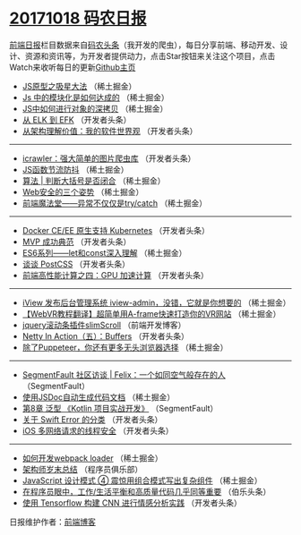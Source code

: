 # [20171018 码农日报](https://toutiao.qdkfweb.cn/date/2017/10/18)

[前端日报](https://qdkfweb.cn/c/news)栏目数据来自[码农头条](https://toutiao.qdkfweb.cn/)（我开发的爬虫），每日分享前端、移动开发、设计、资源和资讯等，为开发者提供动力，点击Star按钮来关注这个项目，点击Watch来收听每日的更新[Github主页](https://github.com/kujian/frontendDaily)
* [JS原型之吸星大法](https://toutiao.qdkfweb.cn/54008.html) （稀土掘金）
* [Js 中的模块化是如何达成的](https://toutiao.qdkfweb.cn/54002.html) （稀土掘金）
* [JS中如何进行对象的深拷贝](https://toutiao.qdkfweb.cn/54007.html) （稀土掘金）
* [从 ELK 到 EFK](https://toutiao.qdkfweb.cn/54028.html) （开发者头条）
* [从架构理解价值：我的软件世界观](https://toutiao.qdkfweb.cn/54029.html) （开发者头条）

***
* [icrawler：强大简单的图片爬虫库](https://toutiao.qdkfweb.cn/54030.html) （开发者头条）
* [JS函数节流防抖](https://toutiao.qdkfweb.cn/54003.html) （稀土掘金）
* [算法 | 判断大括号是否闭合](https://toutiao.qdkfweb.cn/54004.html) （稀土掘金）
* [Web安全的三个姿势](https://toutiao.qdkfweb.cn/53995.html) （稀土掘金）
* [前端魔法堂——异常不仅仅是try/catch](https://toutiao.qdkfweb.cn/53996.html) （稀土掘金）

***
* [Docker CE/EE 原生支持 Kubernetes](https://toutiao.qdkfweb.cn/54037.html) （开发者头条）
* [MVP 成功典范](https://toutiao.qdkfweb.cn/54038.html) （开发者头条）
* [ES6系列——let和const深入理解](https://toutiao.qdkfweb.cn/53999.html) （稀土掘金）
* [谈谈 PostCSS](https://toutiao.qdkfweb.cn/54031.html) （开发者头条）
* [前端高性能计算之四：GPU 加速计算](https://toutiao.qdkfweb.cn/54032.html) （开发者头条）

***
* [iView 发布后台管理系统 iview-admin，没错，它就是你想要的](https://toutiao.qdkfweb.cn/53992.html) （稀土掘金）
* [【WebVR教程翻译】超简单用A-frame快速打造你的VR网站](https://toutiao.qdkfweb.cn/53994.html) （稀土掘金）
* [jquery滚动条插件slimScroll](https://toutiao.qdkfweb.cn/54070.html) （前端开发博客）
* [Netty In Action（五）：Buffers](https://toutiao.qdkfweb.cn/54036.html) （开发者头条）
* [除了Puppeteer，你还有更多无头浏览器选择](https://toutiao.qdkfweb.cn/53997.html) （稀土掘金）

***
* [SegmentFault 社区访谈 | Felix：一个如同空气般存在的人](https://toutiao.qdkfweb.cn/53987.html) （SegmentFault）
* [使用JSDoc自动生成代码文档](https://toutiao.qdkfweb.cn/53998.html) （稀土掘金）
* [第8章 泛型 《Kotlin 项目实战开发》](https://toutiao.qdkfweb.cn/53988.html) （SegmentFault）
* [关于 Swift Error 的分类](https://toutiao.qdkfweb.cn/54039.html) （开发者头条）
* [iOS 多网络请求的线程安全](https://toutiao.qdkfweb.cn/54040.html) （开发者头条）

***
* [如何开发webpack loader](https://toutiao.qdkfweb.cn/54000.html) （稀土掘金）
* [架构师岁末总结](https://toutiao.qdkfweb.cn/54064.html) （程序员俱乐部）
* [JavaScript 设计模式 ④   震惊用组合模式写出复杂组件](https://toutiao.qdkfweb.cn/54001.html) （稀土掘金）
* [在程序员眼中，工作/生活平衡和高质量代码几乎同等重要](https://toutiao.qdkfweb.cn/54067.html) （伯乐头条）
* [使用 Tensorflow 构建 CNN 进行情感分析实践](https://toutiao.qdkfweb.cn/54033.html) （开发者头条）

日报维护作者：[前端博客](https://qdkfweb.cn/) 